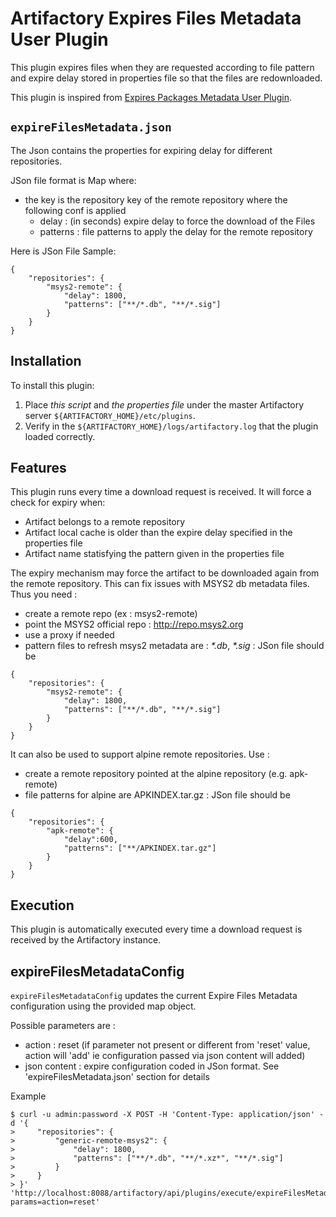 Artifactory Expires Files Metadata User Plugin
==============================================

This plugin expires files when they are requested according to file pattern and expire delay stored in properties file so that the files are redownloaded.

This plugin is inspired from [Expires Packages Metadata User Plugin](https://github.com/jfrog/artifactory-user-plugins/tree/master/metadata/expirePackagesMetadata).

`expireFilesMetadata.json`
----------
The Json contains the properties for expiring delay for different repositories.

JSon file format is Map where:
- the key is the repository key of the remote repository where the following conf is applied
  - delay : (in seconds) expire delay to force the download of the Files
  - patterns : file patterns to apply the delay for the remote repository

Here is JSon File Sample:

```
{
    "repositories": {
        "msys2-remote": {
            "delay": 1800,
            "patterns": ["**/*.db", "**/*.sig"]
        }
    }
}
```

Installation
------------

To install this plugin:

1. Place _this script_ and _the properties file_ under the master Artifactory server `${ARTIFACTORY_HOME}/etc/plugins`.
2. Verify in the `${ARTIFACTORY_HOME}/logs/artifactory.log` that the plugin loaded correctly.

Features
--------

This plugin runs every time a download request is received. It will force a check for expiry when:

- Artifact belongs to a remote repository
- Artifact local cache is older than the expire delay specified in the properties file
- Artifact name statisfying the pattern given in the properties file

The expiry mechanism may force the artifact to be downloaded again from the remote repository.
This can fix issues with MSYS2 db metadata files. Thus you need :
* create a remote repo (ex : msys2-remote)
* point the MSYS2 official repo : http://repo.msys2.org
* use a proxy if needed
* pattern files to refresh msys2 metadata are : _*.db_, _*.sig_ : JSon file should be

```
{
    "repositories": {
        "msys2-remote": {
            "delay": 1800,
            "patterns": ["**/*.db", "**/*.sig"]
        }
    }
}
```

It can also be used to support alpine remote repositories.  Use :
* create a remote repository pointed at the alpine repository (e.g. apk-remote)
* file patterns for alpine are APKINDEX.tar.gz : JSon file should be

```
{
    "repositories": {
        "apk-remote": {
            "delay":600,
            "patterns": ["**/APKINDEX.tar.gz"]
        }
    }
}
```

Execution
---------

This plugin is automatically executed every time a download request is received by the Artifactory instance.


expireFilesMetadataConfig
-------------------------

`expireFilesMetadataConfig` updates the current Expire Files Metadata configuration using the provided map object.

Possible parameters are :
- action : reset (if parameter not present or different from 'reset' value, action will 'add' ie configuration passed via json content will added)
- json content : expire configuration coded in JSon format. See 'expireFilesMetadata.json' section for details

Example

```
$ curl -u admin:password -X POST -H 'Content-Type: application/json' -d '{
>     "repositories": {
>         "generic-remote-msys2": {
>             "delay": 1800,
>             "patterns": ["**/*.db", "**/*.xz*", "**/*.sig"]
>         }
>     }
> }' 'http://localhost:8088/artifactory/api/plugins/execute/expireFilesMetadataConfig?params=action=reset'

```
